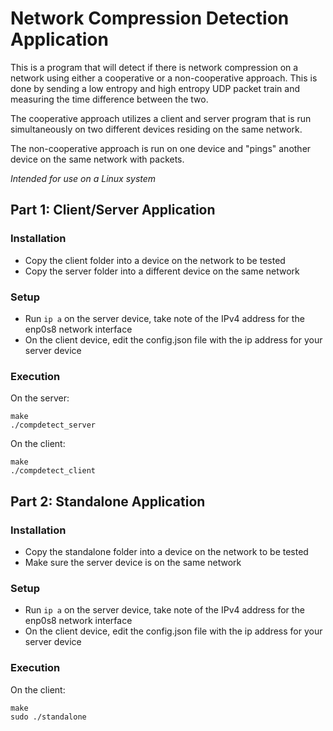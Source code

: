 # Network Compression Detection Application
This is a program that will detect if there is network compression on a network using either a cooperative or a non-cooperative approach. This is done by sending a low entropy and high entropy UDP packet train and measuring the time difference between the two. 

The cooperative approach utilizes a client and server program that is run simultaneously on two different devices residing on the same network. 

The non-cooperative approach is run on one device and "pings" another device on the same network with packets. 

*Intended for use on a Linux system*

## Part 1: Client/Server Application
### Installation
- Copy the client folder into a device on the network to be tested
- Copy the server folder into a different device on the same network

### Setup
- Run ```ip a``` on the server device, take note of the IPv4 address for the enp0s8 network interface
- On the client device, edit the config.json file with the ip address for your server device

### Execution
On the server:
```
make
./compdetect_server
```

On the client:
```
make
./compdetect_client
```

## Part 2: Standalone Application
### Installation
- Copy the standalone folder into a device on the network to be tested
- Make sure the server device is on the same network

### Setup
- Run ```ip a``` on the server device, take note of the IPv4 address for the enp0s8 network interface
- On the client device, edit the config.json file with the ip address for your server device

### Execution 
On the client: 
```
make
sudo ./standalone
```